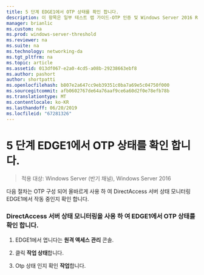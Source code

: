 ```yaml
---
title: 5 단계 EDGE1에서 OTP 상태를 확인 합니다.
description: 이 항목은 일부 테스트 랩 가이드-OTP 인증 및 Windows Server 2016 RSA SecurID를 사용한 DirectAccess 시연
manager: brianlic
ms.custom: na
ms.prod: windows-server-threshold
ms.reviewer: na
ms.suite: na
ms.technology: networking-da
ms.tgt_pltfrm: na
ms.topic: article
ms.assetid: 013df067-e2a0-4cd5-a08b-29238663ebf8
ms.author: pashort
author: shortpatti
ms.openlocfilehash: b807e2a647cc9eb39351c0ba7a69e5c04750f000
ms.sourcegitcommit: afb0602767de64a76aaf9ce6a60d2f0e78efb78b
ms.translationtype: MT
ms.contentlocale: ko-KR
ms.lasthandoff: 06/20/2019
ms.locfileid: "67281326"
---
```

# <a name="step-5-verify-otp-health-on-edge1"></a>5 단계 EDGE1에서 OTP 상태를 확인 합니다.

>적용 대상: Windows Server (반기 채널), Windows Server 2016

다음 절차는 OTP 구성 되어 올바르게 사용 하 여 DirectAccess 서버 상태 모니터링 EDGE1에서 작동 중인지 확인 합니다.  
  
### <a name="verify-otp-health-on-edge1-using-directaccess-server-health-monitoring"></a>DirectAccess 서버 상태 모니터링을 사용 하 여 EDGE1에서 OTP 상태를 확인 합니다.  
  
1.  EDGE1에서 엽니다는 **원격 액세스 관리** 콘솔.  
  
2.  클릭 **작업 상태**합니다.  
  
3.  Otp 상태 인지 확인 **작업**합니다.  
  


